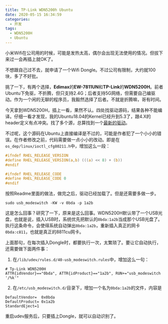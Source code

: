 ```yaml
---
title: TP-Link WDN5200h Ubuntu
date: 2020-05-15 16:34:59
categories:
  - 开发
tags:
  - WDN5200H
  - Ubuntu
---
```


小米Wifi在公司用的时候，可能是发热太高，偶尔会出现无法使用的情况。但拔下来过一会再插上就OK了。

不想跟自己过不去，就申请了一个Wifi Dongle。不过公司有限制，大约就100块，多了不好批。

挑了一下，有两个选择，**Edimax**的**EW-7811UN**和**TP-Link**的**WDN5200H**。前者Ubuntu下免驱，不折腾，但只支持2.4G；后者支持5G网络，但需要自己编驱动。作为一个闲的无聊的程序员，我毅然选择了后者。不就是折腾嘛，哥有时间。

今天拿到WDN5200H，插上一看，果然不认。四处找驱动源码，结果各种不能编译。仔细一看才发现，我的Ubuntu18.04的Kernel已经升到5.3了，跟4.X的header定义有点冲突。找了多个源，总算找到一个[最新的驱动](https://github.com/brektrou/rtl8821CU)。

不过呢，这个源码在Ubuntu上直接编译是不过的，可能是作者犯了一个小小的错误。在作者修改之前，代码需要做一点小小的改动。即是在`os_dep/linux/ioctl_cfg80211.h`中，增加这么一段：

```c
#ifndef RHEL_RELEASE_VERSION
#define RHEL_RELEASE_VERSION(a,b) (((a) << 8) + (b))
#endif

#ifndef RHEL_RELEASE_CODE
#define RHEL_RELEASE_CODE 0
#endif
```

按照Readme里面的做法，做完之后，驱动已经加载了。但是还需要多做一步。

```shell
sudo usb_modeswitch -KW -v 0bda -p 1a2b
```

这是怎么回事？研究了一下，原来是这么回事。WDN5200H默认带了一个USB光盘，也就是说，插入USB时，系统优先把默认的`0bda:1a2b`当成那个USB光盘了。执行这条命令，会使得系统自动弹出`0bda:1a2b`，重新插入真正的网卡`0bda:c811`，也就是真正的8811cu网卡。

上面那句，在每次插入Dongle时，都要执行一次，太繁琐了。要让它自动执行，还需要做下面两件事：

1. 在`/lib/udev/rules.d/40-usb_modeswitch.rules`中，增加这么一句：

```properties
# Tp-Link WDN5200H
ATTR{idVendor}=="0bda", ATTR{idProduct}=="1a2b", RUN+="usb_modeswitch '/%k'"
```

2. 在`/etc/usb_modeswitch.d/`目录下，增加一个名为`0bda:1a2b`的文件，内容是

```properties
DefaultVendor=  0x0bda
DefaultProduct= 0x1a2b
StandardEject=1
```

重启udev服务后，只要插上Dongle，就可以自动识别了。